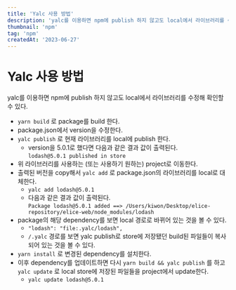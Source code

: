 ```yaml
---
title: 'Yalc 사용 방법'
description: 'yalc를 이용하면 npm에 publish 하지 않고도 local에서 라이브러리를 수정해 확인할 수 있다.'
thumbnail: 'npm'
tag: 'npm'
createdAt: '2023-06-27'
---
```


# Yalc 사용 방법

yalc를 이용하면 npm에 publish 하지 않고도 local에서 라이브러리를 수정해 확인할 수 있다.

- `yarn build` 로 package를 build 한다.
- package.json에서 version을 수정한다.
- `yalc publish` 로 현재 라이브러리를 local에 publish 한다.
  - version을 5.0.1로 했다면 다음과 같은 결과 값이 출력된다.\
    `lodash@5.0.1 published in store`
- 위 라이브러리를 사용하는 (또는 사용하기 원하는) project로 이동한다.
- 출력된 버전을 copy해서 `yalc add` 로 package.json의 라이브러리를 local로 대체한다.
  - `yalc add lodash@5.0.1`
  - 다음과 같은 결과 값이 출력된다.\
    `Package lodash@5.0.1 added ==> /Users/kiwon/Desktop/elice-repository/elice-web/node_modules/lodash`
- package의 해당 dependency를 보면 local 경로로 바뀌어 있는 것을 볼 수 있다.
  - `"lodash": "file:.yalc/lodash",`
  - `/.yalc` 경로를 보면 yalc publish로 store에 저장됐던 build된 파일들이 복사되어 있는 것을 볼 수 있다.
- `yarn install` 로 변경된 dependency를 설치한다.
- 이후 dependency를 업데이트하면 다시 `yarn build && yalc publish` 를 하고 `yalc update` 로 local store에 저장된 파일들을 project에서 update한다.
  - `yalc update lodash@5.0.1`
